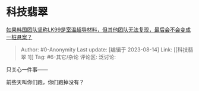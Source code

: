 # 科技翡翠
[如果韩国团队坚称LK99是室温超导材料，但其他团队无法复现，最后会不会变成一桩悬案？](https://www.zhihu.com/question/616792877/answer/3165187584)

> Author: #0-Anonymity
> Last update: [编辑于 2023-08-14]
> Link: [[科技翡翠 1]]
> Tag: #6-其它/杂论 
> 评论区:
> 泛讨论:

只关心一件事——

前些天叫你们跑，你们跑掉没有？